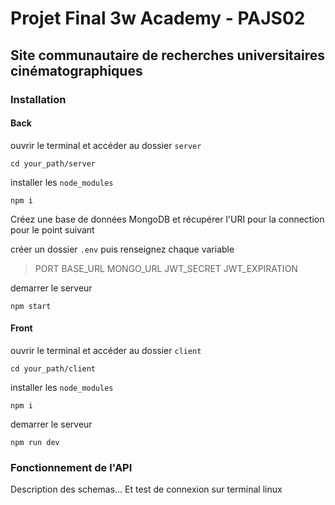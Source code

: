 # Projet Final 3w Academy - PAJS02

## Site communautaire de recherches universitaires cinématographiques

### Installation

#### Back

ouvrir le terminal et accéder au dossier `server`

`cd your_path/server`

installer les `node_modules`

`npm i`

Créez une base de données MongoDB et récupérer l'URI pour la connection pour le point suivant

créer un dossier `.env` puis renseignez chaque variable

> PORT
> BASE_URL
> MONGO_URL
> JWT_SECRET
> JWT_EXPIRATION

demarrer le serveur

`npm start`

#### Front

ouvrir le terminal et accéder au dossier `client`

`cd your_path/client`

installer les `node_modules`

`npm i`

demarrer le serveur

`npm run dev`

### Fonctionnement de l'API

Description des schemas...
Et test de connexion sur terminal linux
